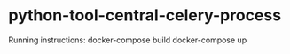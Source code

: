 # python-tool-central-celery-process

Running instructions:
    docker-compose build
    docker-compose up